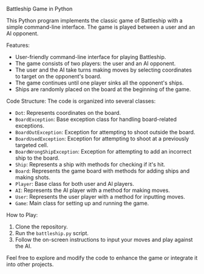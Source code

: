 Battleship Game in Python

This Python program implements the classic game of Battleship with a simple command-line interface. The game is played between a user and an AI opponent.

Features:
- User-friendly command-line interface for playing Battleship.
- The game consists of two players: the user and an AI opponent.
- The user and the AI take turns making moves by selecting coordinates to target on the opponent's board.
- The game continues until one player sinks all the opponent's ships.
- Ships are randomly placed on the board at the beginning of the game.

Code Structure:
The code is organized into several classes:
- `Dot`: Represents coordinates on the board.
- `BoardException`: Base exception class for handling board-related exceptions.
- `BoardOutException`: Exception for attempting to shoot outside the board.
- `BoardUsedException`: Exception for attempting to shoot at a previously targeted cell.
- `BoardWrongShipException`: Exception for attempting to add an incorrect ship to the board.
- `Ship`: Represents a ship with methods for checking if it's hit.
- `Board`: Represents the game board with methods for adding ships and making shots.
- `Player`: Base class for both user and AI players.
- `AI`: Represents the AI player with a method for making moves.
- `User`: Represents the user player with a method for inputting moves.
- `Game`: Main class for setting up and running the game.

How to Play:
1. Clone the repository.
2. Run the `battleship.py` script.
3. Follow the on-screen instructions to input your moves and play against the AI.

Feel free to explore and modify the code to enhance the game or integrate it into other projects.
